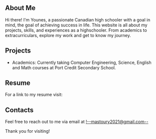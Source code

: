 ## About Me
Hi there! I'm Younes, a passionate Canadian high schooler with a goal in mind, the goal of achieving success in life.
This website is all about my projects, skills, and experiences as a highschooler. From academics to extracurriculars, explore my work and get to know my journey.

## Projects
- Academics: Currently taking Computer Engineering, Science, English and Math courses at Port Credit Secondary School.
<!-- - Lifeguard project: Well on my way to become a lifeguard. Currently done my Canadian National Lifeguard Certification and Standard First Aid (CPR C) and soon to take my Instructor's Course.-->

## Resume
For a link to my resume visit:
<!-- <a href="https://view.officeapps.live.com/op/view.aspx?src=https:%2F%2Fraw.githubusercontent.com%2FYounesMastour%2FYounesMastour.github.io%2Frefs%2Fheads%2Fmain%2FYounes%2520Resume.docx&wdOrigin=BROWSELINK" target="_blank">Click here to access my resume</a> -->


## Contacts
Feel free to reach out to me via email at <!--mastoury2021@gmail.com-->

Thank you for visiting!
<!--To take off comment just delete <!-- before the comment and --> <!-- after the comment-->
